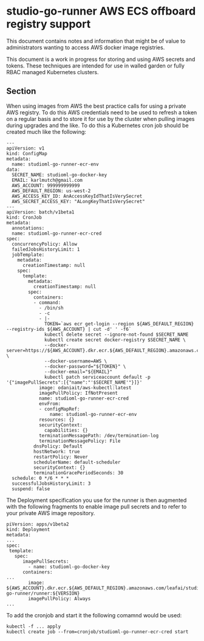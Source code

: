 # studio-go-runner AWS ECS offboard registry support

This document contains notes and information that might be of value to administrators wanting to access AWS docker image registries.

This document is a work in progress for storing and using AWS secrets and tokens.  These techniques are intended for use in walled garden or fully RBAC managed Kubernetes clusters.

## Section

When using images from AWS the best practice calls for using a private AWS registry.  To do this AWS credentials need to be used to refresh a token on a regular basis and to store it for use by the cluster when pulling images during upgrades and the like.  To do this a Kubernetes cron job should be created much like the following:

```
---
apiVersion: v1
kind: ConfigMap
metadata:
  name: studioml-go-runner-ecr-env
data:
  SECRET_NAME: studioml-go-docker-key
  EMAIL: karlmutch@gmail.com
  AWS_ACCOUNT: 999999999999
  AWS_DEFAULT_REGION: us-west-2
  AWS_ACCESS_KEY_ID: AnAccessKeyIdThatIsVerySecret
  AWS_SECRET_ACCESS_KEY: "ALongKeyThatIsVerySecret"
---
apiVersion: batch/v1beta1
kind: CronJob
metadata:
  annotations:
  name: studioml-go-runner-ecr-cred
spec:
  concurrencyPolicy: Allow
  failedJobsHistoryLimit: 1
  jobTemplate:
    metadata:
      creationTimestamp: null
    spec:
      template:
        metadata:
          creationTimestamp: null
        spec:
          containers:
          - command:
            - /bin/sh
            - -c
            - |-
              TOKEN=`aws ecr get-login --region ${AWS_DEFAULT_REGION} --registry-ids ${AWS_ACCOUNT} | cut -d' ' -f6`
              kubectl delete secret --ignore-not-found $SECRET_NAME
              kubectl create secret docker-registry $SECRET_NAME \
              --docker-server=https://${AWS_ACCOUNT}.dkr.ecr.${AWS_DEFAULT_REGION}.amazonaws.com \
              --docker-username=AWS \
              --docker-password="${TOKEN}" \
              --docker-email="${EMAIL}"
              kubectl patch serviceaccount default -p '{"imagePullSecrets":[{"name":"'$SECRET_NAME'"}]}'
            image: odaniait/aws-kubectl:latest
            imagePullPolicy: IfNotPresent
            name: studioml-go-runner-ecr-cred
            envFrom:
            - configMapRef:
                name: studioml-go-runner-ecr-env
            resources: {}
            securityContext:
              capabilities: {}
            terminationMessagePath: /dev/termination-log
            terminationMessagePolicy: File
          dnsPolicy: Default
          hostNetwork: true
          restartPolicy: Never
          schedulerName: default-scheduler
          securityContext: {}
          terminationGracePeriodSeconds: 30
  schedule: 0 */6 * * *
  successfulJobsHistoryLimit: 3
  suspend: false
```

The Deployment specification you use for the runner is then augmented with the following fragments to enable image pull secrets and to refer to your private AWS image repository.

```
piVersion: apps/v1beta2
kind: Deployment
metadata:
...
spec:
 template:
   spec:
      imagePullSecrets:
        - name: studioml-go-docker-key
      containers:
...
        image: ${AWS_ACCOUNT}.dkr.ecr.${AWS_DEFAULT_REGION}.amazonaws.com/leafai/studio-go-runner/runner:${VERSION}
        imagePullPolicy: Always
...
```

To add the cronjob and start it the following comamnd would be used:

```
kubectl -f ... apply
kubectl create job --from=cronjob/studioml-go-runner-ecr-cred start
```

